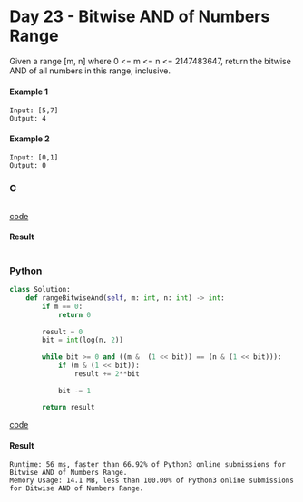 # Day 23 - Bitwise AND of Numbers Range
Given a range [m, n] where 0 <= m <= n <= 2147483647, return the bitwise AND of all numbers in this range, inclusive.

#### Example 1
```
Input: [5,7]
Output: 4
```

#### Example 2
```
Input: [0,1]
Output: 0
```

### C
```C

```
[code](C/bitwise-and-of-numbers-range.c)

#### Result
```

```

### Python
```python
class Solution:
    def rangeBitwiseAnd(self, m: int, n: int) -> int:
        if m == 0:
            return 0
        
        result = 0
        bit = int(log(n, 2))
        
        while bit >= 0 and ((m &  (1 << bit)) == (n & (1 << bit))):
            if (m & (1 << bit)):
                result += 2**bit
                
            bit -= 1
        
        return result
```
[code](Python/bitwise-and-of-numbers-range.py)

#### Result
```
Runtime: 56 ms, faster than 66.92% of Python3 online submissions for Bitwise AND of Numbers Range.
Memory Usage: 14.1 MB, less than 100.00% of Python3 online submissions for Bitwise AND of Numbers Range.
```
